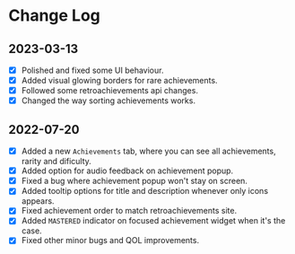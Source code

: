# Change Log
## 2023-03-13
- [x] Polished and fixed some UI behaviour.
- [x] Added visual glowing borders for rare achievements.
- [x] Followed some retroachievements api changes.
- [x] Changed the way sorting achievements works.

## 2022-07-20
- [x] Added a new `Achievements` tab, where you can see all achievements, rarity and dificulty.
- [x] Added option for audio feedback on achievement popup.
- [x] Fixed a bug where achievement popup won't stay on screen.
- [x] Added tooltip options for title and description whenever only icons appears.
- [x] Fixed achievement order to match retroachievements site.
- [x] Added `MASTERED` indicator on focused achievement widget when it's the case.
- [x] Fixed other minor bugs and QOL improvements.
